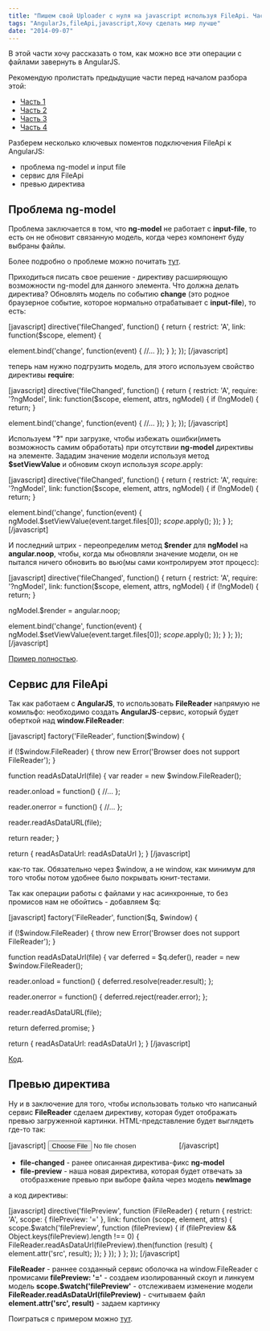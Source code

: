 ```yaml
---
title: "Пишем свой Uploader с нуля на javascript используя FileApi. Часть5. +AngularJS"
tags: "AngularJs,fileApi,javascript,Хочу сделать мир лучше"
date: "2014-09-07"
---
```


В этой части хочу рассказать о том, как можно все эти операции с файлами завернуть в AngularJS.

Рекомендую пролистать предыдущие части перед началом разбора этой:

- [Часть 1](https://stepansuvorov.com/blog/2012/04/%D0%BF%D0%B8%D1%88%D0%B5%D0%BC-%D1%81%D0%B2%D0%BE%D0%B9-uploader-%D1%81-%D0%BD%D1%83%D0%BB%D1%8F-%D0%BD%D0%B0-javascript-%D0%B8%D1%81%D0%BF%D0%BE%D0%BB%D1%8C%D0%B7%D1%83%D1%8F-fileapi-%D1%87%D0%B0/)
- [Часть 2](https://stepansuvorov.com/blog/2012/06/%D0%BF%D0%B8%D1%88%D0%B5%D0%BC-%D1%81%D0%B2%D0%BE%D0%B9-uploader-%D1%81-%D0%BD%D1%83%D0%BB%D1%8F-%D0%BD%D0%B0-javascript-%D0%B8%D1%81%D0%BF%D0%BE%D0%BB%D1%8C%D0%B7%D1%83%D1%8F-fileapi-%D1%87%D0%B0-2/)
- [Часть 3](https://stepansuvorov.com/blog/2012/07/%D0%BF%D0%B8%D1%88%D0%B5%D0%BC-%D1%81%D0%B2%D0%BE%D0%B9-uploader-%D1%81-%D0%BD%D1%83%D0%BB%D1%8F-%D0%BD%D0%B0-javascript-%D0%B8%D1%81%D0%BF%D0%BE%D0%BB%D1%8C%D0%B7%D1%83%D1%8F-fileapi-%D1%87%D0%B0-3/)
- [Часть 4](https://stepansuvorov.com/blog/2012/07/%D0%BF%D0%B8%D1%88%D0%B5%D0%BC-%D1%81%D0%B2%D0%BE%D0%B9-uploader-%D1%81-%D0%BD%D1%83%D0%BB%D1%8F-%D0%BD%D0%B0-javascript-%D0%B8%D1%81%D0%BF%D0%BE%D0%BB%D1%8C%D0%B7%D1%83%D1%8F-fileapi-%D1%87%D0%B0-4/)

Разберем несколько ключевых поментов подключения FileApi к AngularJS:

- проблема ng-model и input file
- сервис для FileApi
- превью директива

## Проблема ng-model

Проблема заключается в том, что **ng-model** не работает с **input-file**, то есть он не обновит связанную модель, когда через компонент буду выбраны файлы.

Более подробно о проблеме можно почитать [тут](https://github.com/angular/angular.js/issues/1375 "github.com/angular/angular.js/issues/1375").

Приходиться писать свое решение - директиву расширяющую возможности ng-model для данного элемента. Что должна делать директива? Обновлять модель по событию **change** (это родное браузерное событие, которое нормально отрабатывает с **input-file**), то есть:

[javascript] directive('fileChanged', function() { return { restrict: 'A', link: function($scope, element) {

element.bind('change', function(event) { //... }); } }; }); [/javascript]

теперь нам нужно подгрузить модель, для этого используем свойство директивы **require**:

[javascript] directive('fileChanged', function() { return { restrict: 'A', require: '?ngModel', link: function($scope, element, attrs, ngModel) { if (!ngModel) { return; }

element.bind('change', function(event) { //... }); } }; }); [/javascript]

Используем "**?**" при загрузке, чтобы избежать ошибки(иметь возможность самим обработать) при отсутствии **ng-model** директивы на элементе. Зададим значение модели используя метод **$setViewValue** и обновим скоуп используя $scope.$apply:

[javascript] directive('fileChanged', function() { return { restrict: 'A', require: '?ngModel', link: function($scope, element, attrs, ngModel) { if (!ngModel) { return; }

element.bind('change', function(event) { ngModel.$setViewValue(event.target.files[0]); $scope.$apply(); }); } }; [/javascript]

И последний штрих - переопределим метод **$render** для **ngModel** на **angular.noop**, чтобы, когда мы обновляли значение модели, он не пытался ничего обновить во вью(мы сами контролируем этот процесс):

[javascript] directive('fileChanged', function() { return { restrict: 'A', require: '?ngModel', link: function($scope, element, attrs, ngModel) { if (!ngModel) { return; }

ngModel.$render = angular.noop;

element.bind('change', function(event) { ngModel.$setViewValue(event.target.files[0]); $scope.$apply(); }); } }; }); [/javascript]

[Пример полностью](https://jsfiddle.net/STEVER/gymbzmgo/ "jsfiddle.net").

## Сервис для FileApi

Так как работаем с **AngularJS**, то использовать **FileReader** напрямую не комильфо: необходимо создать **AngularJS**\-сервис, который будет оберткой над **window.FileReader**:

[javascript] factory('FileReader', function($window) {

if (!$window.FileReader) { throw new Error('Browser does not support FileReader'); }

function readAsDataUrl(file) { var reader = new $window.FileReader();

reader.onload = function() { //... };

reader.onerror = function() { //... };

reader.readAsDataURL(file);

return reader; }

return { readAsDataUrl: readAsDataUrl }; } [/javascript]

как-то так. Обязательно через $window, а не window, как минимум для того чтобы потом удобнее было покрывать юнит-тестами.

Так как операции работы с файлами у нас асинхронные, то без промисов нам не обойтись - добавляем $q:

[javascript] factory('FileReader', function($q, $window) {

if (!$window.FileReader) { throw new Error('Browser does not support FileReader'); }

function readAsDataUrl(file) { var deferred = $q.defer(), reader = new $window.FileReader();

reader.onload = function() { deferred.resolve(reader.result); };

reader.onerror = function() { deferred.reject(reader.error); };

reader.readAsDataURL(file);

return deferred.promise; }

return { readAsDataUrl: readAsDataUrl }; } [/javascript]

[Код](https://gist.github.com/stevermeister/b6008f4b6c7064336f85 "gist").

## Превью директива

Ну и в заключение для того, чтобы использовать только что написаный сервис **FileReader** сделаем директиву, которая будет отображать превью загруженной картинки. HTML-представление будет выглядеть где-то так:

[javascript] <input type="file" ng-model="newImage" file-changed /> <img file-preview="newImage" /> [/javascript]

- **file-changed** - ранее описанная директива-фикс **ng-model**
- **file-preview** - наша новая директива, которая будет отвечать за отобразжение превью при выборе файла через модель **newImage**

а код директивы:

[javascript] directive('filePreview', function (FileReader) { return { restrict: 'A', scope: { filePreview: '=' }, link: function (scope, element, attrs) { scope.$watch('filePreview', function (filePreview) { if (filePreview && Object.keys(filePreview).length !== 0) { FileReader.readAsDataUrl(filePreview).then(function (result) { element.attr('src', result); }); } }); } }; }); [/javascript]

**FileReader** - раннее созданный сервис оболочка на window.FileReader с промисами **filePreview: '='** - создаем изолированный скоуп и линкуем модель **scope.$watch('filePreview'** - отслеживаем изменение модели **FileReader.readAsDataUrl(filePreview)** - считываем файл **element.attr('src', result)** - задаем картинку

Поиграться с примером можно [тут](https://jsfiddle.net/STEVER/e8719c1j/ "jsfiddle.net").
